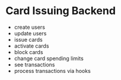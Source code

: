 # Card Issuing Backend
- create users
- update users
- issue cards
- activate cards
- block cards
- change card spending limits
- see transactions
- process transactions via hooks
